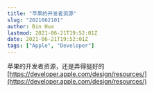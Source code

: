 ```yaml
---
title: "苹果的开发者资源"
slug: "2021062101"
author: Bin Hua
lastmod: 2021-06-21T19:52:01Z
date: 2021-06-21T19:52:01Z
tags: ["Apple", "Developer"]
---
```


苹果的开发者资源，还是弄得挺好的 [https://developer.apple.com/design/resources/](https://developer.apple.com/design/resources/)
